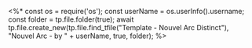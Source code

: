 <%*
const os = require('os');
const userName = os.userInfo().username;
const folder = tp.file.folder(true);
await tp.file.create_new(tp.file.find_tfile("Template - Nouvel Arc Distinct"), "Nouvel Arc - by " + userName, true, folder);
%>